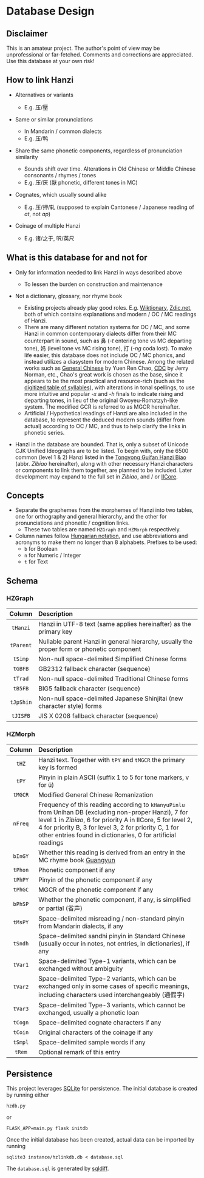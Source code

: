 # Database Design

## Disclaimer

This is an amateur project. The author's point of view may be unprofessional or far-fetched. Comments and corrections are appreciated. Use this database at your own risk!
 
## How to link Hanzi

* Alternatives or variants
	* E.g. 压/壓

* Same or similar pronunciations
	* In Mandarin / common dialects
	* E.g. 压/鸭

* Share the same phonetic components, regardless of pronunciation similarity
	* Sounds shift over time. Alterations in Old Chinese or Middle Chinese consonants / rhymes / tones
	* E.g. 压/厌 (厭 phonetic, different tones in MC)

* Cognates, which usually sound alike
	* E.g. 压/押/轧 (supposed to explain Cantonese / Japanese reading of *at*, not *ap*)

* Coinage of multiple Hanzi
	* E.g. 诸/之于, 呎/英尺

## What is this database for and not for

* Only for information needed to link Hanzi in ways described above
	* To lessen the burden on construction and maintenance

* Not a dictionary, glossary, nor rhyme book
	* Existing projects already play good roles. E.g. [Wiktionary](https://en.wiktionary.org), [Zdic.net](http://www.zdic.net), both of which contains explanations and modern / OC / MC readings of Hanzi.
	* There are many different notation systems for OC / MC, and some Hanzi in common contemporary dialects differ from their MC counterpart in sound, such as 鼻 (*-t* entering tone vs MC departing tone), 妈 (level tone vs MC rising tone), 打 (*-ng* coda lost). To make life easier, this database does not include OC / MC phonics, and instead utilizes a diasystem for modern Chinese. Among the related works such as [General Chinese](https://en.wikipedia.org/wiki/General_Chinese) by Yuen Ren Chao, [CDC](http://www.cssn.cn/yyx/yyx_fy/201505/t20150512_1776011.shtml) by Jerry Norman, etc., Chao's great work is chosen as the base, since it appears to be the most practical and resource-rich (such as the [digitized table of syllables](https://www.newsmth.net/bbscon.php?bid=203&id=78461)), with alterations in tonal spellings, to use more intuitive and popular *-x* and *-h* finals to indicate rising and departing tones, in lieu of the original Gwoyeu-Romatzyh-like system. The modified GCR is referred to as MGCR hereinafter.
	* Artificial / Hypothetical readings of Hanzi are also included in the database, to represent the deduced modern sounds (differ from actual) according to OC / MC, and thus to help clarify the links in phonetic series.

* Hanzi in the database are bounded. That is, only a subset of Unicode CJK Unified Ideographs are to be listed. To begin with, only the 6500 common (level 1 & 2) Hanzi listed in the [Tongyong Guifan Hanzi Biao](https://en.wikipedia.org/wiki/Table_of_General_Standard_Chinese_Characters) (abbr. *Zibiao* hereinafter), along with other necessary Hanzi characters or components to link them together, are planned to be included. Later development may expand to the full set in *Zibiao*, and / or [IICore](https://en.wikipedia.org/wiki/International_Ideographs_Core).

## Concepts

* Separate the graphemes from the morphemes of Hanzi into two tables, one for orthography and general hierarchy, and the other for pronunciations and phonetic / cognition links.
	* These two tables are named `HZGraph` and `HZMorph` respectively.
* Column names follow [Hungarian notation](https://en.wikipedia.org/wiki/Hungarian_notation), and use abbreviations and acronyms to make them no longer than 8 alphabets.
  Prefixes to be used:
	* `b` for Boolean
	* `n` for Numeric / Integer
	* `t` for Text

## Schema

### HZGraph

| Column     | Description                                                     |
| :-----:    | :-------------------------------------------------------------- |
| `tHanzi`   | Hanzi in UTF-8 text (same applies hereinafter) as the primary key |
| `tParent`  | Nullable parent Hanzi in general hierarchy, usually the proper form or phonetic component |
| `tSimp`    | Non-null space-delimited Simplified Chinese forms |
| `tGBFB`    | GB2312 fallback character (sequence) |
| `tTrad`    | Non-null space-delimited Traditional Chinese forms |
| `tB5FB`    | BIG5 fallback character (sequence) |
| `tJpShin`  | Non-null space-delimited Japanese Shinjitai (new character style) forms |
| `tJISFB`   | JIS X 0208 fallback character (sequence) |

### HZMorph

| Column     | Description                                                     |
| :-----:    | :-------------------------------------------------------------- |
| `tHZ`      | Hanzi text. Together with `tPY` and `tMGCR` the primary key is formed |
| `tPY`      | Pinyin in plain ASCII (suffix 1 to 5 for tone markers, v for ü) |
| `tMGCR`    | Modified General Chinese Romanization |
| `nFreq`    | Frequency of this reading according to `kHanyuPinlu` from Unihan DB (excluding non-proper Hanzi), 7 for level 1 in *Zibiao*, 6 for priority A in IICore, 5 for level 2, 4 for priority B, 3 for level 3, 2 for priority C, 1 for other entries found in dictionaries, 0 for artificial readings |
| `bInGY`    | Whether this reading is derived from an entry in the MC rhyme book [Guangyun](https://en.wikipedia.org/wiki/Guangyun) |
| `tPhon`    | Phonetic component if any |
| `tPhPY`    | Pinyin of the phonetic component if any |
| `tPhGC`    | MGCR of the phonetic component if any |
| `bPhSP`    | Whether the phonetic component, if any, is simplified or partial (省声) |
| `tMsPY`    | Space-delimited misreading / non-standard pinyin from Mandarin dialects, if any |
| `tSndh`    | Space-delimited sandhi pinyin in Standard Chinese (usually occur in notes, not entries, in dictionaries), if any |
| `tVar1`    | Space-delimited Type-1 variants, which can be exchanged without ambiguity |
| `tVar2`    | Space-delimited Type-2 variants, which can be exchanged only in some cases of specific meanings, including characters used interchangeably (通假字) |
| `tVar3`    | Space-delimited Type-3 variants, which cannot be exchanged, usually a phonetic loan |
| `tCogn`    | Space-delimited cognate characters if any |
| `tCoin`    | Original characters of the coinage if any |
| `tSmpl`    | Space-delimited sample words if any |
| `tRem`     | Optional remark of this entry |

## Persistence

This project leverages [SQLite](https://sqlite.org/) for persistence. The initial database is created by running either

	hzdb.py

or

	FLASK_APP=main.py flask initdb

Once the initial database has been created, actual data can be imported by running

	sqlite3 instance/hzlinkdb.db < database.sql

The `database.sql` is generated by [sqldiff](https://sqlite.org/sqldiff.html).
